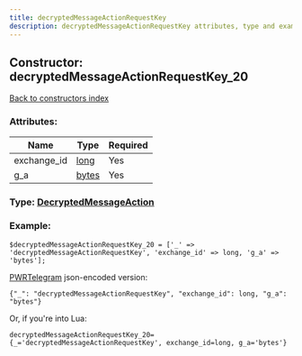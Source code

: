 ```yaml
---
title: decryptedMessageActionRequestKey
description: decryptedMessageActionRequestKey attributes, type and example
---
```

## Constructor: decryptedMessageActionRequestKey\_20  
[Back to constructors index](index.md)



### Attributes:

| Name     |    Type       | Required |
|----------|---------------|----------|
|exchange\_id|[long](../types/long.md) | Yes|
|g\_a|[bytes](../types/bytes.md) | Yes|



### Type: [DecryptedMessageAction](../types/DecryptedMessageAction.md)


### Example:

```
$decryptedMessageActionRequestKey_20 = ['_' => 'decryptedMessageActionRequestKey', 'exchange_id' => long, 'g_a' => 'bytes'];
```  

[PWRTelegram](https://pwrtelegram.xyz) json-encoded version:

```
{"_": "decryptedMessageActionRequestKey", "exchange_id": long, "g_a": "bytes"}
```


Or, if you're into Lua:  


```
decryptedMessageActionRequestKey_20={_='decryptedMessageActionRequestKey', exchange_id=long, g_a='bytes'}

```


